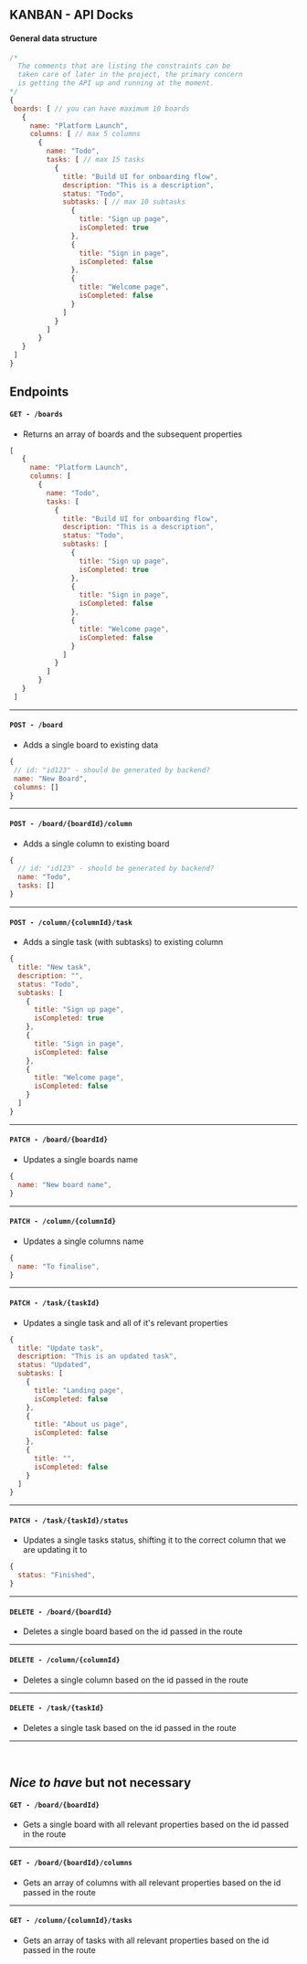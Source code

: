 ## KANBAN - API Docks

#### General data structure

```js
/*
  The comments that are listing the constraints can be
  taken care of later in the project, the primary concern
  is getting the API up and running at the moment.
*/
{
 boards: [ // you can have maximum 10 boards
   {
     name: "Platform Launch",
     columns: [ // max 5 columns
       {
         name: "Todo",
         tasks: [ // max 15 tasks
           {
             title: "Build UI for onboarding flow",
             description: "This is a description",
             status: "Todo",
             subtasks: [ // max 10 subtasks
               {
                 title: "Sign up page",
                 isCompleted: true
               },
               {
                 title: "Sign in page",
                 isCompleted: false
               },
               {
                 title: "Welcome page",
                 isCompleted: false
               }
             ]
           }
         ]
       }
   }
 ]
}

```

## Endpoints

#### `GET - /boards`

- Returns an array of boards and the subsequent properties

```js
[
   {
     name: "Platform Launch",
     columns: [
       {
         name: "Todo",
         tasks: [
           {
             title: "Build UI for onboarding flow",
             description: "This is a description",
             status: "Todo",
             subtasks: [
               {
                 title: "Sign up page",
                 isCompleted: true
               },
               {
                 title: "Sign in page",
                 isCompleted: false
               },
               {
                 title: "Welcome page",
                 isCompleted: false
               }
             ]
           }
         ]
       }
   }
 ]
```

---

#### `POST - /board`

- Adds a single board to existing data

```js
{
 // id: "id123" - should be generated by backend?
 name: "New Board",
 columns: []
}
```

---

#### `POST - /board/{boardId}/column`

- Adds a single column to existing board

```js
{
  // id: "id123" - should be generated by backend?
  name: "Todo",
  tasks: []
}
```

---

#### `POST - /column/{columnId}/task`

- Adds a single task (with subtasks) to existing column

```js
{
  title: "New task",
  description: "",
  status: "Todo",
  subtasks: [
    {
      title: "Sign up page",
      isCompleted: true
    },
    {
      title: "Sign in page",
      isCompleted: false
    },
    {
      title: "Welcome page",
      isCompleted: false
    }
  ]
}
```

---

#### `PATCH - /board/{boardId}`

- Updates a single boards name

```js
{
  name: "New board name",
}
```

---

#### `PATCH - /column/{columnId}`

- Updates a single columns name

```js
{
  name: "To finalise",
}
```

---

#### `PATCH - /task/{taskId}`

- Updates a single task and all of it's relevant properties

```js
{
  title: "Update task",
  description: "This is an updated task",
  status: "Updated",
  subtasks: [
    {
      title: "Landing page",
      isCompleted: false
    },
    {
      title: "About us page",
      isCompleted: false
    },
    {
      title: "",
      isCompleted: false
    }
  ]
}
```

---

#### `PATCH - /task/{taskId}/status`

- Updates a single tasks status, shifting it to the correct column that we are updating it to

```js
{
  status: "Finished",
}
```

---

#### `DELETE - /board/{boardId}`

- Deletes a single board based on the id passed in the route

---

#### `DELETE - /column/{columnId}`

- Deletes a single column based on the id passed in the route

---

#### `DELETE - /task/{taskId}`

- Deletes a single task based on the id passed in the route

---

<br>

## _**Nice to have**_ but not necessary

#### `GET - /board/{boardId}`

- Gets a single board with all relevant properties based on the id passed in the route

---

#### `GET - /board/{boardId}/columns`

- Gets an array of columns with all relevant properties based on the id passed in the route

---

#### `GET - /column/{columnId}/tasks`

- Gets an array of tasks with all relevant properties based on the id passed in the route
